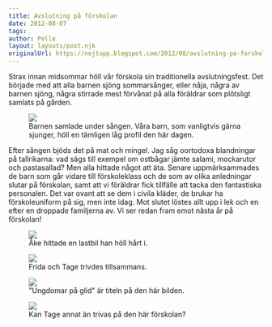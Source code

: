 ```yaml
---
title: Avslutning på förskolan
date: 2012-08-07
tags: 	
author: Pelle
layout: layouts/post.njk
originalUrl: https://nejtupp.blogspot.com/2012/08/avslutning-pa-forskolan.html
---
```


Strax innan midsommar höll vår förskola sin traditionella avslutningsfest. Det började med att alla barnen sjöng sommarsånger, eller nåja, några av barnen sjöng, några stirrade mest förvånat på alla föräldrar som plötsligt samlats på gården.

<figure>
	<img src="../../../../img/Avslutning+pa%CC%8A+fo%CC%88rskolan-5C5C4555.jpg">
	<figcaption>Barnen samlade under sången. Våra barn, som vanligtvis gärna sjunger, höll en tämligen låg profil den här dagen.</figcaption>
</figure>

Efter sången bjöds det på mat och mingel. Jag såg oortodoxa blandningar på tallrikarna: vad sägs till exempel om ostbågar jämte salami, mockarutor och pastasallad? Men alla hittade något att äta. Senare uppmärksammades de barn som går vidare till förskoleklass och de som av olika anledningar slutar på förskolan, samt att vi föräldrar fick tillfälle att tacka den fantastiska personalen. Det var ovant att se dem i civila kläder, de brukar ha förskoleuniform på sig, men inte idag. Mot slutet löstes allt upp i lek och en efter en droppade familjerna av. Vi ser redan fram emot nästa år på förskolan!

<figure>
	<img src="../../../../img/Avslutning+pa%CC%8A+fo%CC%88rskolan-5C5C4633.jpg">
	<figcaption>Åke hittade en lastbil han höll hårt i.</figcaption>
</figure>

<figure>
	<img src="../../../../img/Avslutning+pa%CC%8A+fo%CC%88rskolan-5C5C4675.jpg">
	<figcaption>Frida och Tage trivdes tillsammans.</figcaption>
</figure>

<figure>
	<img src="../../../../img/Avslutning+pa%CC%8A+fo%CC%88rskolan-5C5C4701.jpg">
	<figcaption>"Ungdomar på glid" är titeln på den här bilden.</figcaption>
</figure>

<figure>
	<img src="../../../../img/Avslutning+pa%CC%8A+fo%CC%88rskolan-5C5C4704.jpg">
	<figcaption>Kan Tage annat än trivas på den här förskolan?</figcaption>
</figure>
